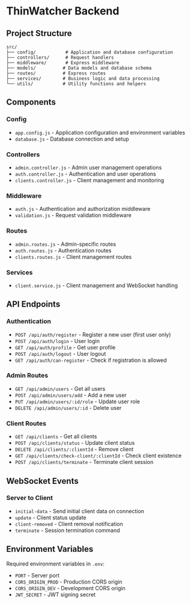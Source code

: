 # ThinWatcher Backend

## Project Structure

```
src/
├── config/           # Application and database configuration
├── controllers/      # Request handlers
├── middleware/       # Express middleware
├── models/          # Data models and database schema
├── routes/          # Express routes
├── services/        # Business logic and data processing
└── utils/           # Utility functions and helpers
```

## Components

### Config
- `app.config.js` - Application configuration and environment variables
- `database.js` - Database connection and setup

### Controllers
- `admin.controller.js` - Admin user management operations
- `auth.controller.js` - Authentication and user operations
- `clients.controller.js` - Client management and monitoring

### Middleware
- `auth.js` - Authentication and authorization middleware
- `validation.js` - Request validation middleware

### Routes
- `admin.routes.js` - Admin-specific routes
- `auth.routes.js` - Authentication routes
- `clients.routes.js` - Client management routes

### Services
- `client.service.js` - Client management and WebSocket handling

## API Endpoints

### Authentication
- `POST /api/auth/register` - Register a new user (first user only)
- `POST /api/auth/login` - User login
- `GET /api/auth/profile` - Get user profile
- `POST /api/auth/logout` - User logout
- `GET /api/auth/can-register` - Check if registration is allowed

### Admin Routes
- `GET /api/admin/users` - Get all users
- `POST /api/admin/users/add` - Add a new user
- `PUT /api/admin/users/:id/role` - Update user role
- `DELETE /api/admin/users/:id` - Delete user

### Client Routes
- `GET /api/clients` - Get all clients
- `POST /api/clients/status` - Update client status
- `DELETE /api/clients/:clientId` - Remove client
- `GET /api/clients/check-client/:clientId` - Check client existence
- `POST /api/clients/terminate` - Terminate client session

## WebSocket Events

### Server to Client
- `initial-data` - Send initial client data on connection
- `update` - Client status update
- `client-removed` - Client removal notification
- `terminate` - Session termination command

## Environment Variables
Required environment variables in `.env`:
- `PORT` - Server port
- `CORS_ORIGIN_PROD` - Production CORS origin
- `CORS_ORIGIN_DEV` - Development CORS origin
- `JWT_SECRET` - JWT signing secret